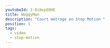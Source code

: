 ```yaml
---
youtubeId: 2-0iNxpE0HE
title: WoggyMan
description: "Court métrage en Stop Motion "
position: 1
tags:
  - video
  - stop-motion
---
```

